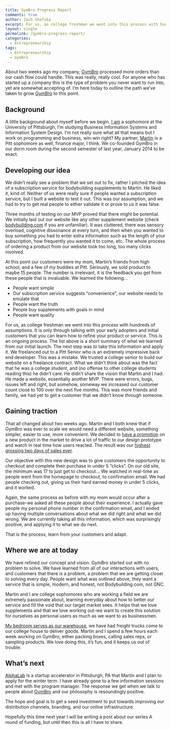 ```yaml
---
title: GymBro Progress Report
comments: true
author: Zach Shefska
excerpt: For us, as college freshman we went into this process with hundreds of assumptions. It is only through talking with your early adopters and initial customers that you can learn how to refine your product or service. This is an ongoing process.
layout: single
permalink: /gymbro-progress-report/
categories:
  - Entrepreneurship
tags:
  - Entrepreneurship
  - GymBro
---
```

<div class="ttr_start">
</div>

About two weeks ago my company, [GymBro][1] processed more orders than our cash flow could handle. This was really, really cool. For anyone who has started up a company this is the type of problem you never want to run into, yet are somewhat accepting of. I&#8217;m here today to outline the path we&#8217;ve taken to grow [GymBro][1] to this point.

## **Background**

A little background about myself before we begin. [I am][2] a sophomore at the University of Pittsburgh, I&#8217;m studying Business Information Systems and Information System Design. I&#8217;m not really sure what all that means but I work on programming and business, win-win right? My partner, [Martin][3] is a Pitt sophomore as well, finance major, I think. We co-founded GymBro in our dorm room during the second semester of last year, January 2014 to be exact.

## **Developing our idea**

We didn&#8217;t really see a problem that we set out to fix, rather I pitched the idea of a subscription service for bodybuilding supplements to Martin. He liked it, kind of. Neither of us were really sure if people wanted a subscription service, but I built a website to test it out. This was our assumption, and we had to try to get real people to either validate it or prove to us it was false.

Three months of testing on our MVP proved that there might be potential. We initially laid out our website like any other supplement website (check [bodybuilding.com][4] if you are unfamiliar). It was cluttered, there was sensory overload, cognitive dissonance at every turn, and then when you wanted to buy something you had to enter extra information such as the length of your subscription, how frequently you wanted it to come, etc. The whole process of ordering a product from our website took too long, too many clicks involved.

At this point our customers were my mom, Martin&#8217;s friends from high school, and a few of my buddies at Pitt. Seriously, we sold product to maybe 15 people. The number is irrelevant, it is the feedback you get from these people that is invaluable. We learned the following&#8230;

  * People want simple
  * Our subscription service suggests &#8220;convenience&#8221;, our website needs to emulate that
  * People want the truth
  * People buy supplements with goals in mind
  * People want quality

For us, as college freshman we went into this process with hundreds of assumptions. It is only through talking with your early adopters and initial customers that you can learn how to refine your product or service. This is an ongoing process. The list above is a short summary of what we learned from our initial launch. The next step was to take this information and apply it. We freelanced out to a Pitt Senior who is an extremely impressive back end developer. This was a mistake. We trusted a college senior to build our website on a freelance contract. What we didn&#8217;t think about was the fact that he was a college student, and (no offense to other college students reading this) he didn&#8217;t care. He didn&#8217;t share the vision that Martin and I had. He made a website, essentially another MVP. There were errors, bugs, issues left and right, but somehow, someway we increased our customer count close to 100 over the next five months. This was more friends and family, we had yet to get a customer that we didn&#8217;t know through someone.

## **Gaining traction**

That all changed about two weeks ago. Martin and I both knew that if GymBro was ever to scale we would need a different website, something simpler, easier to use, more convenient. We decided to [have a promotion][5] on a new product in the market to drive a lot of traffic to our design prototype and watch in real time how users reacted. The result was our [highest grossing two days of sales ever][6].

Our objective with this new design was to give customers the opportunity to checkout and complete their purchase in under 5 &#8220;clicks&#8221;. On our old site, the minimum was 17 to just get to checkout&#8230; We watched in real-time as people went from the homepage to checkout, to confirmation email. We had people checking out, giving us their hard earned money in under 5 clicks, and it worked.

Again, the same process as before with my mom would occur after a purchase-we asked all these people about their experience. I actually gave people my personal phone number in the confirmation email, and I ended up having multiple conversations about what we did right and what we did wrong. We are currently taking all this information, which was surprisingly positive, and applying it to what we do next.

That is the process, learn from your customers and adapt.

## **Where we are at today**

We have refined our concept and vision. GymBro started out with no problem to solve. We have learned from all of our interactions with users, and customers that there is a problem, a problem that we are getting closer to solving every day. People want what was outlined above, they want a service that is simple, modern, and honest, not Bodybuilding.com, not GNC.

Martin and I are college sophomores who are working a field we are extremely passionate about, learning everyday about how to better our service and fill the void that our target market sees. It helps that we love supplements and that we love working out-we want to create this solution for ourselves as personal users as much as we want to as businessmen.

[My bedroom serves as our warehouse][7], we have had freight trucks come to our college house to deliver goods. Martin and I spend a few hours each week working on GymBro, either packing boxes, calling sales reps, or sampling products. We love doing this, it&#8217;s fun, and it keeps us out of trouble.

## **What&#8217;s next**

[AlphaLab][8] is a startup accelerator in Pittsburgh, PA that Martin and I plan to apply for the winter term. I have already gone to a few information sessions and met with the program manager. The response we get when we talk to people about [GymBro][1] and our philosophy is resoundingly positive.

The hope and goal is to get a seed investment to put towards improving our distribution channels, branding, and our online infrastructure.

Hopefully this time next year I will be writing a post about our series A round of funding, but until then this is all I have to share.

<div class="ttr_end">
</div>

 [1]: https://new.gymbro.co/
 [2]: http://instagram.com/shefska
 [3]: https://new.gymbro.co/our-team/
 [4]: http://bodybuilding.com/
 [5]: http://www.reddit.com/r/bodybuilding/comments/2fx5l0/i_have_the_hook_up_for_combat_crunch_bars/
 [6]: http://imgur.com/38HnyBR
 [7]: http://imgur.com/a/OyQEk#rg5qNG5
 [8]: http://alphalab.org/

